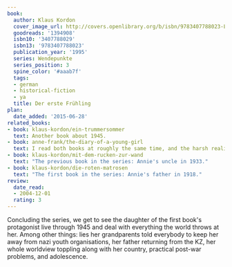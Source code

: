 ```yaml
---
book:
  author: Klaus Kordon
  cover_image_url: http://covers.openlibrary.org/b/isbn/9783407788023-L.jpg
  goodreads: '1394908'
  isbn10: '3407788029'
  isbn13: '9783407788023'
  publication_year: '1995'
  series: Wendepunkte
  series_position: 3
  spine_color: '#aaab7f'
  tags:
  - german
  - historical-fiction
  - ya
  title: Der erste Frühling
plan:
  date_added: '2015-06-28'
related_books:
- book: klaus-kordon/ein-trummersommer
  text: Another book about 1945.
- book: anne-frank/the-diary-of-a-young-girl
  text: I read both books at roughly the same time, and the harsh reality of Anne's diary was a good contrast to make sure the literary version was suitably serious.
- book: klaus-kordon/mit-dem-rucken-zur-wand
  text: "The previous book in the series: Annie's uncle in 1933."
- book: klaus-kordon/die-roten-matrosen
  text: "The first book in the series: Annie's father in 1918."
review:
  date_read:
  - 2004-12-01
  rating: 3
---
```

Concluding the series, we get to see the daughter of the first book's protagonist live through 1945 and deal with
everything the world throws at her. Among other things: lies her grandparents told everybody to keep her away from nazi
youth organisations, her father returning from the KZ, her whole worldview toppling along with her country, practical
post-war problems, and adolescence.
